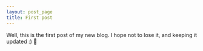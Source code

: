 ```yaml
---
layout: post_page
title: First post
---
```


Well, this is the first post of my new blog.
I hope not to lose it, and keeping it updated :) :floppy_disk: 
